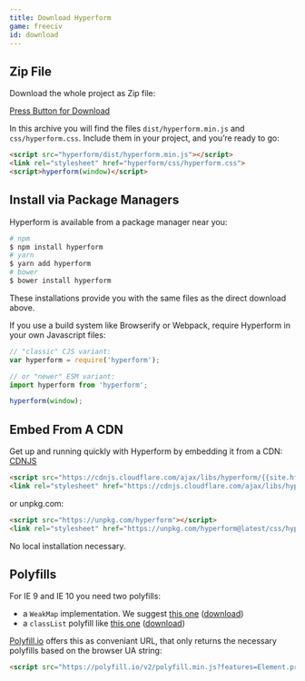 ```yaml
---
title: Download Hyperform
game: freeciv
id: download
---
```


## Zip File

Download the whole project as Zip file:

<p class="arcade-container">
<a class="arcade-btn" href="https://github.com/hyperform/hyperform/archive/master.zip">Press Button for Download</a>
</p>

In this archive you will find the files `dist/hyperform.min.js` and
`css/hyperform.css`. Include them in your project, and you’re ready to
go:

```html
<script src="hyperform/dist/hyperform.min.js"></script>
<link rel="stylesheet" href="hyperform/css/hyperform.css">
<script>hyperform(window)</script>
```

## Install via Package Managers

Hyperform is available from a package manager near you:

```sh
# npm
$ npm install hyperform
# yarn
$ yarn add hyperform
# bower
$ bower install hyperform
```

These installations provide you with the same files as the direct download
above.

If you use a build system like Browserify or Webpack, require Hyperform
in your own Javascript files:

```js
// "classic" CJS variant:
var hyperform = require('hyperform');

// or "newer" ESM variant:
import hyperform from 'hyperform';

hyperform(window);
```

## Embed From A CDN

Get up and running quickly with Hyperform by embedding it from a CDN:
[CDNJS](https://cdnjs.com/libraries/hyperform)

```html
<script src="https://cdnjs.cloudflare.com/ajax/libs/hyperform/{{site.hf_version}}/hyperform.min.js"></script>
<link rel="stylesheet" href="https://cdnjs.cloudflare.com/ajax/libs/hyperform/{{site.hf_version}}/hyperform.min.css">
```

or unpkg.com:

```html
<script src="https://unpkg.com/hyperform"></script>
<link rel="stylesheet" href="https://unpkg.com/hyperform@latest/css/hyperform.css">
```

No local installation necessary.

## Polyfills

For IE 9 and IE 10 you need two polyfills:

* a `WeakMap` implementation. We suggest [this one](https://github.com/Benvie/WeakMap) ([download](https://unpkg.com/weakmap@0.0.6/weakmap.min.js))
* a `classList` polyfill like [this one](http://purl.eligrey.com/github/classList.js) ([download](https://cdnjs.cloudflare.com/ajax/libs/classlist/1.1.20150312/classList.min.js))

[Polyfill.io](https://polyfill.io/) offers this as conveniant URL, that only
returns the necessary polyfills based on the browser UA string:

```html
<script src="https://polyfill.io/v2/polyfill.min.js?features=Element.prototype.classList,WeakMap"></script>
```
